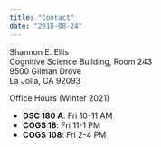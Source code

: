 ```yaml
---
title: "Contact"
date: "2018-08-24"
---
```


Shannon E. Ellis <br />
Cognitive Science Building, Room 243 <br />
9500 Gilman Drove <br />
La Jolla, CA 92093 <br />

Office Hours (Winter 2021)  
- **DSC 180 A**: Fri 10-11 AM  
- **COGS 18**: Fri 11-1 PM   
- **COGS 108**: Fri 2-4 PM  
